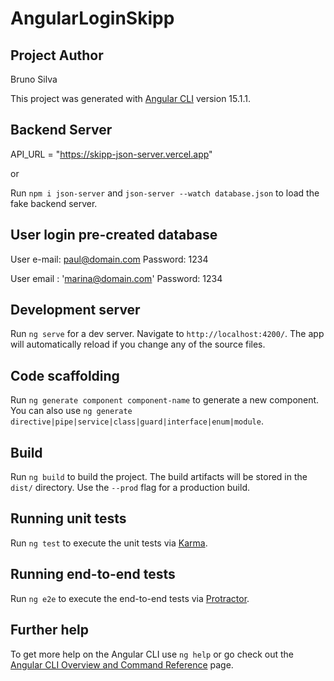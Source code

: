 # AngularLoginSkipp

## Project Author
Bruno Silva

This project was generated with [Angular CLI](https://github.com/angular/angular-cli) version 15.1.1.

## Backend Server
API_URL = "https://skipp-json-server.vercel.app" 

or

Run `npm i json-server` and `json-server --watch database.json` to load the fake backend server.

## User login pre-created database
User e-mail: paul@domain.com
Password: 1234

User email : 'marina@domain.com'
Password: 1234


## Development server

Run `ng serve` for a dev server. Navigate to `http://localhost:4200/`. The app will automatically reload if you change any of the source files.

## Code scaffolding

Run `ng generate component component-name` to generate a new component. You can also use `ng generate directive|pipe|service|class|guard|interface|enum|module`.

## Build

Run `ng build` to build the project. The build artifacts will be stored in the `dist/` directory. Use the `--prod` flag for a production build.

## Running unit tests

Run `ng test` to execute the unit tests via [Karma](https://karma-runner.github.io).

## Running end-to-end tests

Run `ng e2e` to execute the end-to-end tests via [Protractor](http://www.protractortest.org/).

## Further help

To get more help on the Angular CLI use `ng help` or go check out the [Angular CLI Overview and Command Reference](https://angular.io/cli) page.
